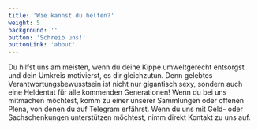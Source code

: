 ```yaml
---
title: 'Wie kannst du helfen?'
weight: 5
background: ''
button: 'Schreib uns!'
buttonLink: 'about'
---
```


Du hilfst uns am meisten, wenn du deine Kippe umweltgerecht entsorgst und dein Umkreis motivierst, es dir gleichzutun. Denn gelebtes Verantwortungsbewusstsein ist nicht nur gigantisch sexy, sondern auch eine Heldentat für alle kommenden Generationen! 
Wenn du bei uns mitmachen möchtest, komm zu einer unserer Sammlungen oder offenen Plena, von denen du auf Telegram erfährst. Wenn du uns mit Geld- oder Sachschenkungen unterstützen möchtest, nimm direkt Kontakt zu uns auf.